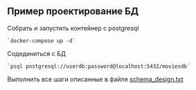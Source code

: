## Пример проектирование БД

Cобрать и запустить контейнер с postgresql

    `docker-compose up -d`

Cодединиться с БД

    `psql postgresql://userdb:password@localhost:5432/moviesdb`

Выполнить все шаги описанные в файле [schema_design.txt](schema_design.txt)
